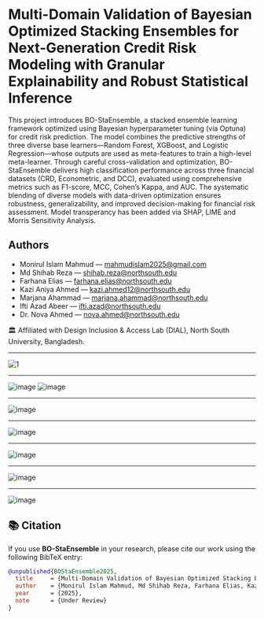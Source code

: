 # Multi-Domain Validation of Bayesian Optimized Stacking Ensembles for Next-Generation Credit Risk Modeling with Granular Explainability and Robust Statistical Inference

This project introduces BO-StaEnsemble, a stacked ensemble learning framework optimized using Bayesian hyperparameter tuning (via Optuna) for credit risk prediction. The model combines the predictive strengths of three diverse base learners—Random Forest, XGBoost, and Logistic Regression—whose outputs are used as meta-features to train a high-level meta-learner. Through careful cross-validation and optimization, BO-StaEnsemble delivers high classification performance across three financial datasets (CRD, Econometric, and DCC), evaluated using comprehensive metrics such as F1-score, MCC, Cohen’s Kappa, and AUC. The systematic blending of diverse models with data-driven optimization ensures robustness, generalizability, and improved decision-making for financial risk assessment. Model transperancy has been added via SHAP, LIME and Morris Sensitivity Analysis.


## Authors

- Monirul Islam Mahmud — mahmudislam2025@gmail.com  
- Md Shihab Reza — shihab.reza@northsouth.edu  
- Farhana Elias — farhana.elias@northsouth.edu  
- Kazi Aniya Ahmed — kazi.ahmed12@northsouth.edu  
- Marjana Ahammad — marjana.ahammad@northsouth.edu  
- Ifti Azad Abeer — ifti.azad@northsouth.edu  
- Dr. Nova Ahmed — nova.ahmed@northsouth.edu  
 
🏛️ Affiliated with Design Inclusion & Access Lab (DIAL), North South University, Bangladesh.

---
![1](https://github.com/user-attachments/assets/50a719bb-7129-46d2-af50-1ac7dca5e786)

---
![image](https://github.com/user-attachments/assets/1a5e5b2f-30ac-42a1-9b79-8f418c691bcd)
![image](https://github.com/user-attachments/assets/20e58d6c-fb5c-4b4f-9314-dc74f374b14c)

---

![image](https://github.com/user-attachments/assets/a0a7eb71-5333-49df-8e86-c7e6576b83ca)

---

![image](https://github.com/user-attachments/assets/b0c1676c-b4fa-41e0-91e7-21fe604ee371)

---

![image](https://github.com/user-attachments/assets/ecfbbb6e-9d86-4f43-8f75-337e718bd795)

---

![image](https://github.com/user-attachments/assets/bfe43c67-0548-4009-bbc0-c8dacb83c27b)

---

![image](https://github.com/user-attachments/assets/5204da89-a66c-48bb-85df-9931ee8e8a49)


## 📚 Citation

If you use **BO-StaEnsemble** in your research, please cite our work using the following BibTeX entry:

```bibtex
@unpublished{BOStaEnsemble2025,
  title     = {Multi-Domain Validation of Bayesian Optimized Stacking Ensembles for Next-Generation Credit Risk Modeling with Granular Explainability and Robust Statistical Inference},
  author    = {Monirul Islam Mahmud, Md Shihab Reza, Farhana Elias, Kazi Aniya Ahmed, Marjana Ahammad, Ifti Azad Abeer, Nova Ahmed},
  year      = {2025},
  note      = {Under Review}
}
